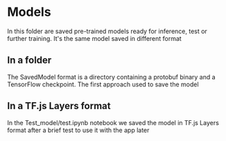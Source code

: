 # Models

In this folder are saved pre-trained models ready for inference, test or further training.
It's the same model saved in different format

## In a folder

The SavedModel format is a directory containing a protobuf binary and a TensorFlow checkpoint.
The first approach used to save the model

## In a TF.js Layers format

In the Test_model/test.ipynb notebook we saved the model in TF.js Layers format after a brief test to use it with the app later
